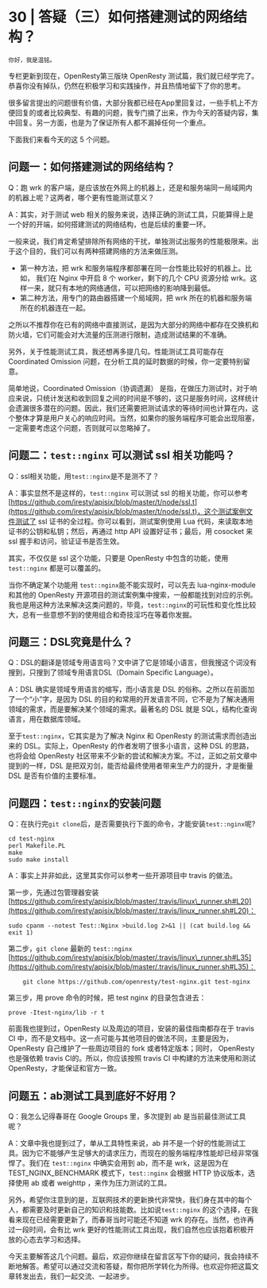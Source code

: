 # 30 | 答疑（三）如何搭建测试的网络结构？

    你好，我是温铭。

专栏更新到现在，OpenResty第三版块 OpenResty 测试篇，我们就已经学完了。恭喜你没有掉队，仍然在积极学习和实践操作，并且热情地留下了你的思考。

很多留言提出的问题很有价值，大部分我都已经在App里回复过，一些手机上不方便回复的或者比较典型、有趣的问题，我专门摘了出来，作为今天的答疑内容，集中回复。另一方面，也是为了保证所有人都不漏掉任何一个重点。

下面我们来看今天的这 5 个问题。

## 问题一：如何搭建测试的网络结构？

Q：跑 wrk 的客户端，是应该放在外网上的机器上，还是和服务端同一局域网内的机器上呢？这两者，哪个更有性能测试意义？

A：其实，对于测试 web 相关的服务来说，选择正确的测试工具，只能算得上是一个好的开端，如何搭建测试的网络结构，也是后续的重要一环。

一般来说，我们肯定希望排除所有网络的干扰，单独测试出服务的性能极限来。出于这个目的，我们可以有两种搭建网络的方法来做压测。

*   第一种方法，把 wrk 和服务端程序都部署在同一台性能比较好的机器上。比如， 我们在 Nginx 中开启 8 个 worker，剩下的几个 CPU 资源分给 wrk。这样一来，就只有本地的网络通信，可以把网络的影响降到最低。
*   第二种方法，用专门的路由器搭建一个局域网，把 wrk 所在的机器和服务端所在的机器连在一起。

之所以不推荐你在已有的网络中直接测试，是因为大部分的网络中都存在交换机和防火墙，它们可能会对大流量的压测进行限制，造成测试结果的不准确。

另外，关于性能测试工具，我还想再多提几句。性能测试工具可能存在 Coordinated Omission 问题，在分析工具的延时数据的时候，你一定要特别留意。

简单地说，Coordinated Omission（协调遗漏） 是指，在做压力测试时，对于响应来说，只统计发送和收到回复之间的时间是不够的，这只是服务时间，这样统计会遗漏很多潜在的问题。因此，我们还需要把测试请求的等待时间也计算在内，这个整体才算是用户关心的响应时间。当然，如果你的服务端程序可能会出现阻塞，一定需要考虑这个问题，否则就可以忽略掉了。

## 问题二：`test::nginx` 可以测试 ssl 相关功能吗？

Q：ssl相关功能，用`test::nginx`是不是测不了？

A：事实显然不是这样的，`test::nginx` 可以测试 ssl 的相关功能，你可以参考 [https://github.com/iresty/apisix/blob/master/t/node/ssl.t](https://github.com/iresty/apisix/blob/master/t/node/ssl.t)，这个测试案例文件测试了 ssl 证书的全过程。你可以看到，测试案例使用 Lua 代码，来读取本地证书的公钥和私钥；然后，再通过 http API 设置好证书；最后，用 cosocket 来 ssl 握手和访问，验证证书是否生效。

其实，不仅仅是 ssl 这个功能，只要是 OpenResty 中包含的功能，使用 `test::nginx` 都是可以覆盖的。

当你不确定某个功能用 `test::nginx`能不能实现时，可以先去 lua-nginx-module 和其他的 OpenResty 开源项目的测试案例集中搜索，一般都能找到对应的示例。我也是用这种方法来解决这类问题的，毕竟，`test::nginx`的可玩性和变化性比较大，总有一些意想不到的使用组合和奇技淫巧在等着你发掘。

## 问题三：DSL究竟是什么？

Q：DSL的翻译是领域专用语言吗？文中讲了它是领域小语言，但我搜这个词没有搜到，只搜到了领域专用语言DSL（Domain Specific Language）。

A：DSL 确实是领域专用语言的缩写，而小语言是 DSL 的俗称。之所以在前面加了一个“小”字，是因为 DSL 的目的和常用的开发语言不同，它不是为了解决通用领域的需求，而是要解决某个领域的需求。最著名的 DSL 就是 SQL，结构化查询语言，用在数据库领域。

至于`test::nginx`，它其实是为了解决 Nginx 和 OpenResty 的测试需求而创造出来的 DSL。实际上，OpenResty 的作者发明了很多小语言，这种 DSL 的思路，也将会给 OpenResty 社区带来不少新的尝试和解决方案。不过，正如之前文章中提到的一样，DSL 是把双刃剑，能否给最终使用者带来生产力的提升，才是衡量 DSL 是否有价值的主要标准。

## 问题四：`test::nginx`的安装问题

Q：在执行完`git clone`后，是否需要执行下面的命令，才能安装`test::nginx`呢?

```
cd test-nginx
perl Makefile.PL
make
sudo make install

```

A：事实上并非如此，这里其实你可以参考一些开源项目中 travis 的做法。

第一步，先通过包管理器安装 [https://github.com/iresty/apisix/blob/master/.travis/linux\_runner.sh#L20](https://github.com/iresty/apisix/blob/master/.travis/linux_runner.sh#L20)：

```
sudo cpanm --notest Test::Nginx >build.log 2>&1 || (cat build.log && exit 1)

```

第二步，`git clone` 最新的 `test::nginx` [https://github.com/iresty/apisix/blob/master/.travis/linux\_runner.sh#L35](https://github.com/iresty/apisix/blob/master/.travis/linux_runner.sh#L35)：

```
    git clone https://github.com/openresty/test-nginx.git test-nginx

```

第三步，用 prove 命令的时候，把 test nginx 的目录包含进去：

```
prove -Itest-nginx/lib -r t

```

前面我也提到过，OpenResty 以及周边的项目，安装的最佳指南都存在于 travis CI 中，而不是文档中。这一点可能与其他项目的做法不同，主要是因为， OpenResty 自己维护了一些周边项目的 fork 或者特定版本；同时， OpenResty 也是强依赖 travis CI的。所以，你应该按照 travis CI 中构建的方法来使用和测试 OpenResty，才能保证和官方一致。

## 问题五：ab测试工具到底好不好用？

Q：我怎么记得春哥在 Google Groups 里，多次提到 ab 是当前最佳测试工具呢？

A：文章中我也提到过了，单从工具特性来说，ab 并不是一个好的性能测试工具。因为它不能够产生足够大的请求压力，而现在的服务端程序性能却已经非常强悍了。我们在 `test::nginx` 中确实会用到 ab，而不是 wrk，这是因为在 TEST\_NGINX\_BENCHMARK 模式下，`test::nginx` 会根据 HTTP 协议版本，选择使用 ab 或者 weighttp ，来作为压力测试的工具。

另外，希望你注意到的是，互联网技术的更新换代非常快，我们身在其中的每个人，都需要及时更新自己的知识和技能数。比如说`test::nginx` 的这个选择，在我看来现在已经需要更新了，而春哥当时可能还不知道 wrk 的存在。当然，也许再过一段时间，会有比 wrk 更好的性能测试工具出现，我们自然也应该抱着积极开放的心态去学习和选择。

今天主要解答这几个问题。最后，欢迎你继续在留言区写下你的疑问，我会持续不断地解答。希望可以通过交流和答疑，帮你把所学转化为所得。也欢迎你把这篇文章转发出去，我们一起交流、一起进步。
    